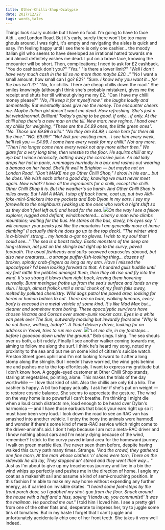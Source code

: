 ```yaml
---
title: Other-Chilli-Shop-Ocalypse
date: 2017/12/27
tags: words,tales
---
```


Things look scary outside but I have no food. I'm going to have to face Aldi… and London Road. But it's early, surely there won't be too many ghouls around. I was right, it's empty and navigating the aisles is quick and easy. I'm feeling happy until I see there is only one cashier… the moody Italian girl who seems to have developed an irrational hatred towards me and almost definitely wishes me dead. I put on a brave face, knowing the encounter will be short. Then, complications; I need to ask for £2 cashback. "You do cashback don't you?" _"Yes."_ "Is there a lower limit?" _"Well I don't have very much cash in the till so no more than maybe £20…"_ "No I want a small amount, how small can I go? £2?" _"Sure. I know why you want it… for the bus isn't it?"_ "No, for chillis. There are cheap chillis down the road." She smiles knowingly (although I think she's probably mistaken), gives me the receipt and shuts her till without giving me my £2. "Can I have my chilli money please?" _"No, I'll keep it for myself now." _she laughs loudly and dementedly. But eventually does give me the money. The encounter cheers me. Maybe Italian girl doesn't want me dead. How refreshing. She's just a bit weird/normal. Brilliant! Today's going to be good. If only… if only. At the chilli shop there's a new man on the till. New man: new regime. I hand over my chillis for weighing, "These are the £4.99 ones, the little green ones". _"No. Those are £9.99 a kilo."_ "No they are £4.99, I come here for them all the time." _"NO. £9.99!"_ "No! Ask pre-existing man… I see him every week, he'll tell you — £4.99. I come here every week for my chilli." _Not any more._ "Then I no longer come here every week not any more either then." We glare for a very long time, then wrestle to the floor. He squirts chilli at my eye but I wince heroically, batting away the corrosive juice. An old lady drops her hat in panic, rummages hurriedly in a box and rushes out wearing a banana on her head. She'll fit well in Brighton — but maybe not on London Road. "Don't MAKE me go Other Chilli Shop," I drool in his ear… but he does. We wish each other a good day, knowing we must never meet again. Now what? I have all the ingredients for a chilli, except the chilli. Other Chilli Shop it is. But the weather's so harsh. And Other Chilli Shop is miles away. But I AM A MAN. I stop off back home, coat up, put two Aldi-fake-mini-Snickers into my pockets and Bob Dylan in my ears. I say my farewells to the neighbours (waking up the ones who work a night shift so as they don't feel left out) and head for the sea. ![](/wp-content/uploads/2017/12/10987633_10203968624685146_5781932156895014756_o_edited-1-1024x1024.jpeg)On the way I see a fellow explorer, rugged and defiant, windcheatered… clearly a man who climbs mountains; waiting for the bus. He stares at the bus, steely, his eyes say "I will conquer your peaks just like the mountains I am generally more at home climbing" (I actually think he does go up to the top deck). _"The winter wind is a-blowin' strong… my hands a-got no gloves. I wish to my soul that I could see…"_ The sea is a beast today. Exotic monsters of the deep are long-strewn, not just on the shingle but right up to the curvy, paved footpath. The usual fishheads and spiky seaweed corpuscles abound, but also new creatures… a strange puffer-fish-looking thing… dozens of broken, spindly crab-fingers as long as my arm. Have I missed the apocalypse? I'd been looking forward to that. A hundred gulls huddle until my feet rattle the pebbles amongst them, then they all rise and fly into the wind. It's so strong it blows them right back, leaving them hovering surreally. Burnt meringue froths up from the sea's surface and lands on my skin. I laugh, almost frolick until a small chunk of my flesh falls away, melted by polluted chemistry. Wild dogs patrol the paved area, looking for heron or human babies to eat. There are no bare, walking humans, every body is encased in a metal vehicle of some kind. It's like Mad Max but… cleaner and somehow more boring. These apocalyptic survivors have chosen Vectras and Corsas over steam-punk rocket cars. Eyes in a white van peek over The Sun, outwardly mocking but inwardly fearsome _"Why is he out there, walking, today?"_. A Yodel delivery driver, looking for an address in Yeovil, tries to run me over. ![](https://gentlyfirm.co.uk/words/wp-content/uploads/2017/12/10298077_10203590580074267_2079352816775246722_o_edited-2.jpeg)_"Let me die, in my footsteps… before I goooooo down under the ground."_ Bob sings. I sing. The sea shouts over us both, a bit rudely. Finally I see another walker coming towards me, aiming to follow me along the surf. I think he's heard my song, noted my proximity to the sea and put me on some kind of citizen's suicide watch. Preston Street goes uphill and I'm not looking forward to it after a long stomp along the shingle. But I needn't have worried, the wind gets behind me and pushes me to the top effortlessly. I want to express my gratitude but I don't know how. A goggle-eyed customer at Other Chilli Shop stands, staring at vegetables, pointing, alone. This makes the trials of the day worthwhile — I love that kind of shit. Also the chillis are only £4 a kilo. The cashier is happy. A bit too happy actually. I ask her if she's put on weight — to restore cosmic balance. She seems to appreciate the gesture. The wind on the way home is so powerful I can't breathe. I'm thinking I might die when a loud crash distracts me, loud enough to be heard over Dylan's harmonica — and I have those earbuds that block your ears right up so it must have been very loud. I look down the road to see an RAC van has smashed into another vehicle. I enjoy the irony (no animals were harmed) and wonder if there's some kind of meta-RAC service which might come to the driver-animal's aid. I don't help because I am not a meta-RAC driver and I know nothing about cars and I'm nearly dying because of the wind, remember? I stick to the curvy paved inland area for the homeward journey. I walk on green marble tiles. I've never seen them before, despite having walked this curvy path many times. Strange. _"And the crowd, they gathered one fine morn, At the man whose clothes 'n' shoes were torn, There on the sidewalk he did lay, They stopped an' stared and they went their way… "_ Just as I'm about to give up my treacherous journey and live in a bin the wind whips up perfectly and pushes me in the direction of home. I angle my coat as a makeshift sail and assume a kind of semi-crouching position. In this fashion I'm able to make my way home without expending any further energy, as if carried on invisible skates. _"I heard some foot-steps by the front porch door, so I grabbed my shot-gun from the floor. Snuck around the house with a huff and a hiss, saying 'Hands up, you communist!' It was the mailman. He punched me out."_ I told him I loved him. I see a pretty girl from one of the other flats and, desperate to impress her, try to juggle some tins of tomatoes. But in my haste I forget that I can't juggle and unfortunately accidentally chip one of her front teeth. She takes it very well indeed.

